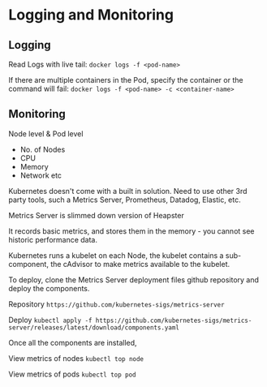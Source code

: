 # Logging and Monitoring

## Logging

Read Logs with live tail:
`docker logs -f <pod-name>`

If there are multiple containers in the Pod, specify the container or the command will fail:
`docker logs -f <pod-name> -c <container-name>`

## Monitoring

Node level & Pod level
- No. of Nodes
- CPU
- Memory
- Network etc

Kubernetes doesn't come with a built in solution.
Need to use other 3rd party tools, such a Metrics Server, Prometheus, Datadog, Elastic, etc.

Metrics Server is slimmed down version of Heapster

It records basic metrics, and stores them in the memory - you cannot see historic performance data.

Kubernetes runs a kubelet on each Node, the kubelet contains a sub-component, the cAdvisor to make metrics available to the kubelet.

To deploy, clone the Metrics Server deployment files github repository and deploy the components.

Repository
`https://github.com/kubernetes-sigs/metrics-server`

Deploy
`kubectl apply -f https://github.com/kubernetes-sigs/metrics-server/releases/latest/download/components.yaml`

Once all the components are installed, 

View metrics of nodes
`kubectl top node`

View metrics of pods
`kubectl top pod`

